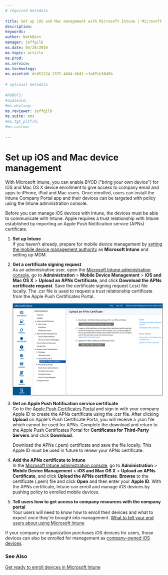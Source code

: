```yaml
---
# required metadata

title: Set up iOS and Mac management with Microsoft Intune | Microsoft Intune
description:
keywords:
author: NathBarn
manager: jeffgilb
ms.date: 04/28/2016
ms.topic: article
ms.prod:
ms.service:
ms.technology:
ms.assetid: dc451224-1372-4b84-b641-cfa67cb3849b

# optional metadata

#ROBOTS:
#audience:
#ms.devlang:
ms.reviewer: jeffgilb
ms.suite: ems
#ms.tgt_pltfrm:
#ms.custom:

---
```


# Set up iOS and Mac device management
With Microsoft Intune, you can enable BYOD ("bring your own device") for iOS and Mac OS X device enrollment to give access to company email and apps to iPhone, iPad and Mac users. Once enrolled, users can install the Intune Company Portal app and their devices can be targeted with policy using the Intune administration console.

Before you can manage iOS devices with Intune, the devices must be able to communicate with Intune. Apple requires a trust relationship with Intune established by importing an Apple Push Notification service (APNs) certificate.

1.  **Set up Intune**<br>
    If you haven’t already, prepare for mobile device management by  [setting the mobile device management authority](get-ready-to-enroll-devices-in-microsoft-intune.md#set-mobile-device-management-authority) as **Microsoft Intune** and setting up MDM.

2.  **Get a certificate signing request**<br>
    As an administrative user, open the [Microsoft Intune administration console](http://manage.microsoft.com), go to **Administration** &gt; **Mobile Device Management** &gt; **iOS and Mac OS X** &gt; **Upload an APNs Certificate**, and click **Download the APNs certificate request**. Save the certificate signing request (.csr) file locally. The .csr file is used to request a trust relationship certificate from the Apple Push Certificates Portal.

    ![](../media/Intune-iOS-enrollment-with-APNS.png)

3.  **Get an Apple Push Notification service certificate**<br>
    Go to the [Apple Push Certificates Portal](http://go.microsoft.com/fwlink/?LinkId=269844) and sign in with your company Apple ID to create the APNs certificate using the .csr file. After clicking **Upload** on Apple's Push Certificate Porta, you will receive a .json file which cannot be used for APNs. Complete the download and return to the Apple Push Certificates Portal for **Certificates for Third-Party Servers** and click **Download**.

    Download the APNs (.pem) certificate and save the file locally. This Apple ID must be used in future to renew your APNs certificate.

4.  **Add the APNs certificate to Intune**<br>
    In the [Microsoft Intune administration console](http://manage.microsoft.com), go to **Administration** &gt; **Mobile Device Management** &gt; **iOS and Mac OS X** &gt; **Upload an APNs Certificate**, and click **Upload the APNs certificate**. **Browse** to the certificate (.pem) file and click **Open** and then enter your **Apple ID**. With the APNs certificate, Intune can enroll and manage iOS devices by pushing policy to enrolled mobile devices.

5.  **Tell users how to get access to company resources with the company portal**<br>
    Your users will need to know how to enroll their devices and what to expect once they're brought into management. [What to tell your end users about using Microsoft Intune](what-to-tell-your-end-users-about-using-microsoft-intune.md)

If your company or organization purchases iOS devices for users, those devices can also be enrolled for management as [company-owned iOS devices](enroll-corporate-owned-ios-devices-in-microsoft-intune).

### See Also
[Get ready to enroll devices in Microsoft Intune](get-ready-to-enroll-devices-in-microsoft-intune.md)
